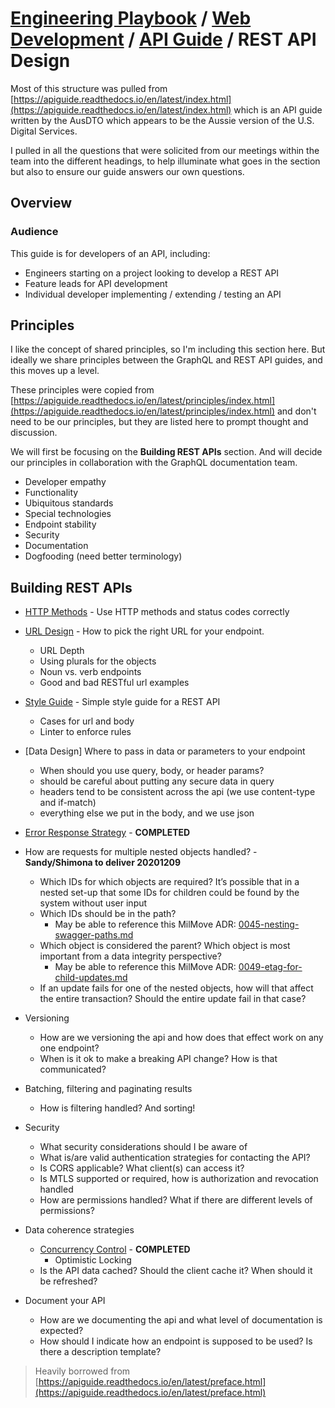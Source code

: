 # [Engineering Playbook](../../../README.md) / [Web Development](../../README.md) / [API Guide](../README.md) / REST API Design

Most of this structure was pulled from [https://apiguide.readthedocs.io/en/latest/index.html](https://apiguide.readthedocs.io/en/latest/index.html) which is an API guide written by the AusDTO which appears to be the Aussie version of the U.S. Digital Services.

I pulled in all the questions that were solicited from our meetings within the team into the different headings, to help illuminate what goes in the section but also to ensure our guide answers our own questions.

## Overview

### Audience

This guide is for developers of an API, including:

* Engineers starting on a project looking to develop a REST API
* Feature leads for API development
* Individual developer implementing / extending / testing an API

## Principles

I like the concept of shared principles, so I'm including this section here. But ideally we share principles between the GraphQL and REST API guides, and this moves up a level.

These principles were copied from [https://apiguide.readthedocs.io/en/latest/principles/index.html](https://apiguide.readthedocs.io/en/latest/principles/index.html) and don't need to be our principles, but they are listed here to prompt thought and discussion.

We will first be focusing on the **Building REST APIs** section. And will decide our principles in collaboration with the GraphQL documentation team.

* Developer empathy
* Functionality
* Ubiquitous standards
* Special technologies
* Endpoint stability
* Security
* Documentation
* Dogfooding (need better terminology)

## Building REST APIs

* [HTTP Methods](HTTP-Methods.md) - Use HTTP methods and status codes correctly

* [URL Design](URL-Design.md) - How to pick the right URL for your endpoint.

  * URL Depth
  * Using plurals for the objects
  * Noun vs. verb endpoints
  * Good and bad RESTful url examples
* [Style Guide](Style-Guide.md) - Simple style guide for a REST API
  * Cases for url and body
  * Linter to enforce rules

* [Data Design] Where to pass in data or parameters to your endpoint
  * When should you use query, body, or header params?
  * should be careful about putting any secure data in query
  * headers tend to be consistent across the api (we use content-type and if-match)
  * everything else we put in the body, and we use json

* [Error Response Strategy](Error-Response-Strategy.md) - **COMPLETED**

* How are requests for multiple nested objects handled? - **Sandy/Shimona to deliver 20201209**
  * Which IDs for which objects are required? It’s possible that in a nested set-up that some IDs for children could be found by the system without user input
  * Which IDs should be in the path?
    * May be able to reference this MilMove ADR: [0045-nesting-swagger-paths.md](https://github.com/transcom/mymove/blob/master/docs/adr/0045-nesting-swagger-paths.md)
  * Which object is considered the parent? Which object is most important from a data integrity perspective?
    * May be able to reference this MilMove ADR: [0049-etag-for-child-updates.md](https://github.com/transcom/mymove/blob/master/docs/adr/0049-etag-for-child-updates.md)
  * If an update fails for one of the nested objects, how will that affect the entire transaction? Should the entire update fail in that case?

* Versioning
  * How are we versioning the api and how does that effect work on any one endpoint?
  * When is it ok to make a breaking API change?  How is that communicated?

* Batching, filtering and paginating results
  * How is filtering handled? And sorting!

* Security
  * What security considerations should I be aware of
  * What is/are valid authentication strategies for contacting the API?
  * Is CORS applicable? What client(s) can access it?
  * Is MTLS supported or required, how is authorization and revocation handled
  * How are permissions handled? What if there are different levels of permissions?

* Data coherence strategies
  * [Concurrency Control](Concurrency-Control.md) - **COMPLETED**
    * Optimistic Locking
  * Is the API data cached? Should the client cache it? When should it be refreshed?

* Document your API
  * How are we documenting the api and what level of documentation is expected?
  * How should I indicate how an endpoint is supposed to be used? Is there a description template?

> Heavily borrowed from [https://apiguide.readthedocs.io/en/latest/preface.html](https://apiguide.readthedocs.io/en/latest/preface.html)
